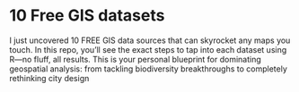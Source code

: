 # 10 Free GIS datasets
I just uncovered 10 FREE GIS data sources that can skyrocket any maps you touch. In this repo, you’ll see the exact steps to tap into each dataset using R—no fluff, all results. This is your personal blueprint for dominating geospatial analysis: from tackling biodiversity breakthroughs to completely rethinking city design
